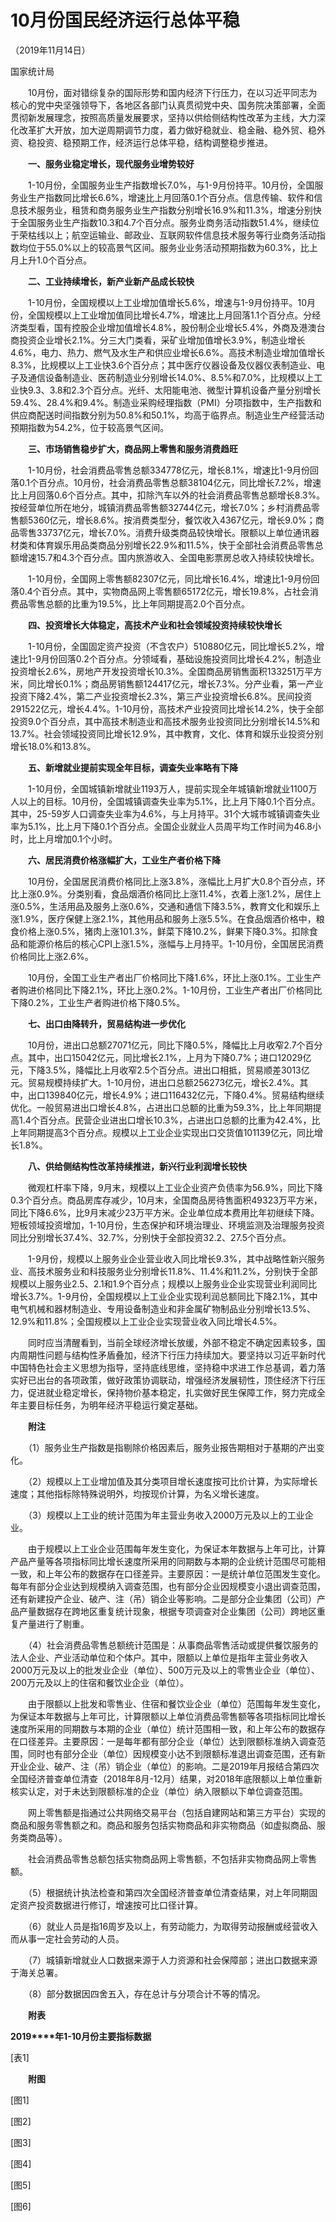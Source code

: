# 10月份国民经济运行总体平稳

（2019年11月14日）

国家统计局

　　10月份，面对错综复杂的国际形势和国内经济下行压力，在以习近平同志为核心的党中央坚强领导下，各地区各部门认真贯彻党中央、国务院决策部署，全面贯彻新发展理念，按照高质量发展要求，坚持以供给侧结构性改革为主线，大力深化改革扩大开放，加大逆周期调节力度，着力做好稳就业、稳金融、稳外贸、稳外资、稳投资、稳预期工作，经济运行总体平稳，结构调整稳步推进。

　　**一、服务业稳定增长，现代服务业增势较好**

　　1-10月份，全国服务业生产指数增长7.0%，与1-9月份持平。10月份，全国服务业生产指数同比增长6.6%，增速比上月回落0.1个百分点。信息传输、软件和信息技术服务业，租赁和商务服务业生产指数分别增长16.9%和11.3%，增速分别快于全国服务业生产指数10.3和4.7个百分点。服务业商务活动指数51.4%，继续位于荣枯线以上；航空运输业、邮政业、互联网软件信息技术服务等行业商务活动指数均位于55.0%以上的较高景气区间。服务业业务活动预期指数为60.3%，比上月上升1.0个百分点。

　　**二、工业持续增长，新产业新产品成长较快**

　　1-10月份，全国规模以上工业增加值增长5.6%，增速与1-9月份持平。10月份，全国规模以上工业增加值同比增长4.7%，增速比上月回落1.1个百分点。分经济类型看，国有控股企业增加值增长4.8%，股份制企业增长5.4%，外商及港澳台商投资企业增长2.1%。分三大门类看，采矿业增加值增长3.9%，制造业增长4.6%，电力、热力、燃气及水生产和供应业增长6.6%。高技术制造业增加值增长8.3%，比规模以上工业快3.6个百分点；其中医疗仪器设备及仪器仪表制造业、电子及通信设备制造业、医药制造业分别增长14.0%、8.5%和7.0%，比规模以上工业快9.3、3.8和2.3个百分点。光纤、太阳能电池、微型计算机设备产量分别增长59.4%、28.4%和9.4%。制造业采购经理指数（PMI）分项指数中，生产指数和供应商配送时间指数分别为50.8%和50.1%，均高于临界点。制造业生产经营活动预期指数为54.2%，位于较高景气区间。

　　**三、市场销售稳步扩大，商品网上零售和服务消费趋旺**

　　1-10月份，社会消费品零售总额334778亿元，增长8.1%，增速比1-9月份回落0.1个百分点。10月份，社会消费品零售总额38104亿元，同比增长7.2%，增速比上月回落0.6个百分点。其中，扣除汽车以外的社会消费品零售总额增长8.3%。按经营单位所在地分，城镇消费品零售额32744亿元，增长7.0%；乡村消费品零售额5360亿元，增长8.6%。按消费类型分，餐饮收入4367亿元，增长9.0%；商品零售33737亿元，增长7.0%。消费升级类商品较快增长。限额以上单位通讯器材类和体育娱乐用品类商品分别增长22.9%和11.5%，快于全部社会消费品零售总额增速15.7和4.3个百分点。国内旅游收入、全国电影票房总收入持续较快增长。

　　1-10月份，全国网上零售额82307亿元，同比增长16.4%，增速比1-9月份回落0.4个百分点。其中，实物商品网上零售额65172亿元，增长19.8%，占社会消费品零售总额的比重为19.5%，比上年同期提高2.0个百分点。

　　**四、投资增长大体稳定，高技术产业和社会领域投资持续较快增长**

　　1-10月份，全国固定资产投资（不含农户）510880亿元，同比增长5.2%，增速比1-9月份回落0.2个百分点。分领域看，基础设施投资同比增长4.2%，制造业投资增长2.6%，房地产开发投资增长10.3%。全国商品房销售面积133251万平方米，同比增长0.1%；商品房销售额124417亿元，增长7.3%。分产业看，第一产业投资下降2.4%，第二产业投资增长2.3%，第三产业投资增长6.8%。民间投资291522亿元，增长4.4%。1-10月份，高技术产业投资同比增长14.2%，快于全部投资9.0个百分点，其中高技术制造业和高技术服务业投资同比分别增长14.5%和13.7%。社会领域投资同比增长12.9%，其中教育，文化、体育和娱乐业投资分别增长18.0%和13.8%。

　　**五、新增就业提前实现全年目标，调查失业率略有下降**

　　1-10月份，全国城镇新增就业1193万人，提前实现全年城镇新增就业1100万人以上的目标。10月份，全国城镇调查失业率为5.1%，比上月下降0.1个百分点。其中，25-59岁人口调查失业率为4.6%，与上月持平。31个大城市城镇调查失业率为5.1%，比上月下降0.1个百分点。全国企业就业人员周平均工作时间为46.8小时，比上月增加0.1个小时。

　　**六、居民消费价格涨幅扩大，工业生产者价格下降**

　　10月份，全国居民消费价格同比上涨3.8%，涨幅比上月扩大0.8个百分点，环比上涨0.9%。分类别看，食品烟酒价格同比上涨11.4%，衣着上涨1.2%，居住上涨0.5%，生活用品及服务上涨0.6%，交通和通信下降3.5%，教育文化和娱乐上涨1.9%，医疗保健上涨2.1%，其他用品和服务上涨5.5%。在食品烟酒价格中，粮食价格上涨0.5%，猪肉上涨101.3%，鲜菜下降10.2%，鲜果下降0.3%。扣除食品和能源价格后的核心CPI上涨1.5%，涨幅与上月持平。1-10月份，全国居民消费价格同比上涨2.6%。

　　10月份，全国工业生产者出厂价格同比下降1.6%，环比上涨0.1%。工业生产者购进价格同比下降2.1%，环比上涨0.2%。1-10月份，工业生产者出厂价格同比下降0.2%，工业生产者购进价格下降0.5%。

　　**七、出口由降转升，贸易结构进一步优化**

　　10月份，进出口总额27071亿元，同比下降0.5%，降幅比上月收窄2.7个百分点。其中，出口15042亿元，同比增长2.1%，上月为下降0.7%；进口12029亿元，下降3.5%，降幅比上月收窄2.5个百分点。进出口相抵，贸易顺差3013亿元。贸易规模持续扩大。1-10月份，进出口总额256273亿元，增长2.4%。其中，出口139840亿元，增长4.9%；进口116432亿元，下降0.4%。贸易结构继续优化。一般贸易进出口增长4.8%，占进出口总额的比重为59.3%，比上年同期提高1.4个百分点。民营企业进出口增长10.3%，占进出口总额的比重为42.4%，比上年同期提高3个百分点。规模以上工业企业实现出口交货值101139亿元，同比增长1.8%。

　　**八、供给侧结构性改革持续推进，新兴行业利润增长较快**

　　微观杠杆率下降，9月末，规模以上工业企业资产负债率为56.9%，同比下降0.3个百分点。商品房库存减少，10月末，全国商品房待售面积49323万平方米，同比下降6.6%，比9月末减少23万平方米。企业单位成本费用比年初继续下降。短板领域投资增加，1-10月份，生态保护和环境治理业、环境监测及治理服务投资同比分别增长37.4%、32.7%，分别快于全部投资32.2、27.5个百分点。

　　1-9月份，规模以上服务业企业营业收入同比增长9.3%，其中战略性新兴服务业、高技术服务业和科技服务业分别增长11.8%、11.4%和11.2%，分别快于全部规模以上服务业2.5、2.1和1.9个百分点；规模以上服务业企业实现营业利润同比增长3.7%。1-9月份，全国规模以上工业企业实现利润总额同比下降2.1%，其中电气机械和器材制造业、专用设备制造业和非金属矿物制品业分别增长13.5%、12.9%和11.8%；全国规模以上工业企业实现营业收入同比增长4.5%。

　　同时应当清醒看到，当前全球经济增长放缓，外部不稳定不确定因素较多，国内周期性问题与结构性矛盾叠加，经济下行压力持续加大。要坚持以习近平新时代中国特色社会主义思想为指导，坚持底线思维，坚持稳中求进工作总基调，着力落实好已出台的各项政策，做好政策协调联动，增强经济发展韧性，顶住经济下行压力，促进就业稳定增长，保持物价基本稳定，扎实做好民生保障工作，努力完成全年主要目标任务，为明年经济平稳运行奠定基础。

　　**附注**

　　（1）服务业生产指数是指剔除价格因素后，服务业报告期相对于基期的产出变化。

　　（2）规模以上工业增加值及其分类项目增长速度按可比价计算，为实际增长速度；其他指标除特殊说明外，均按现价计算，为名义增长速度。

　　（3）规模以上工业的统计范围为年主营业务收入2000万元及以上的工业企业。

　　由于规模以上工业企业范围每年发生变化，为保证本年数据与上年可比，计算产品产量等各项指标同比增长速度所采用的同期数与本期的企业统计范围尽可能相一致，和上年公布的数据存在口径差异。主要原因：一是统计单位范围发生变化。每年有部分企业达到规模纳入调查范围，也有部分企业因规模变小退出调查范围，还有新建投产企业、破产、注（吊）销企业等影响。二是部分企业集团（公司）产品产量数据存在跨地区重复统计现象，根据专项调查对企业集团（公司）跨地区重复产量进行了剔重。

　　（4）社会消费品零售总额统计范围是：从事商品零售活动或提供餐饮服务的法人企业、产业活动单位和个体户。其中，限额以上单位是指年主营业务收入2000万元及以上的批发业企业（单位）、500万元及以上的零售业企业（单位）、200万元及以上的住宿和餐饮业企业（单位）。

　　由于限额以上批发和零售业、住宿和餐饮业企业（单位）范围每年发生变化，为保证本年数据与上年可比，计算限额以上单位消费品零售额等各项指标同比增长速度所采用的同期数与本期的企业（单位）统计范围相一致，和上年公布的数据存在口径差异。主要原因：一是每年都有部分企业（单位）达到限额标准纳入调查范围，同时也有部分企业（单位）因规模变小达不到限额标准退出调查范围，还有新开业企业、破产、注（吊）销企业（单位）的影响。二是2019年月报结合第四次全国经济普查单位清查（2018年8月\-12月）结果，对2018年底限额以上单位重新核实认定，对于未达到限额标准的企业（单位）纳入限额以下单位调查范围。

　　网上零售额是指通过公共网络交易平台（包括自建网站和第三方平台）实现的商品和服务零售额之和。商品和服务包括实物商品和非实物商品（如虚拟商品、服务类商品等）。

　　社会消费品零售总额包括实物商品网上零售额，不包括非实物商品网上零售额。

　　（5）根据统计执法检查和第四次全国经济普查单位清查结果，对上年同期固定资产投资数据进行修订，增速按可比口径计算。

　　（6）就业人员是指16周岁及以上，有劳动能力，为取得劳动报酬或经营收入而从事一定社会劳动的人员。

　　（7）城镇新增就业人口数据来源于人力资源和社会保障部；进出口数据来源于海关总署。

　　（8）部分数据因四舍五入，存在总计与分项合计不等的情况。

　　**附表**

**2019****年1-10月份主要指标数据**

\[表1\]

　　**附图**

\[图1\]

\[图2\]

\[图3\]

\[图4\]

\[图5\]

\[图6\]
